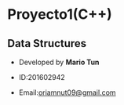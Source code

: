 # Proyecto1(C++)

## Data Structures


- Developed by **Mario Tun**<br>


- ID:201602942<br>

- Email:oriamnut09@gmail.com<br>